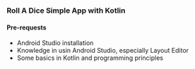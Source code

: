 ### Roll A Dice Simple App with Kotlin
#### Pre-requests
- Android Studio installation
- Knowledge in usin Android Studio, especially Layout Editor
- Some basics in Kotlin and programming principles
